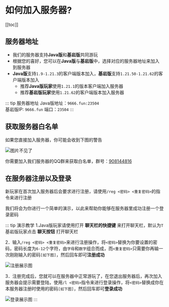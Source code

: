 # 如何加入服务器?

[[toc]]

## 服务器地址

- 我们的服务器支持**Java版**和**基岩版**共同游玩
- 根据您的喜好，您可以在**Java版**与**基岩版**中，选择对应的服务器地址来加入到服务器
- **Java版**支持`1.9-1.21.3`的客户端版本加入，**基岩版**支持`1.21.50-1.21.62`的客户端版本加入
  - 推荐**Java版玩家**使用`1.21.1`的版本客户端加入服务器
  - 推荐**基岩版玩家**使用`1.21.62`的客户端版本加入服务器

::: tip 服务器地址
Java版地址：`9666.fun:23504`  
基岩版IP: `9666.fun` 端口：`23504`
:::

## 获取服务器白名单

如果您直接加入服务器，你可能会收到下图的警告

![图片不见了](./assets/img/whitelist.png)

你需要加入我们服务器的QQ群来获取白名单，群号：[908144816](https://qm.qq.com/q/4f4qaOWG8w)

## 在服务器注册以及登录

新玩家在首次加入服务器后会要求进行注册，请使用`/reg <密码> <重复密码>`的指令来进行注册

我们将会为你进行一个简单的演示，以此来帮助你能够在服务器里成功注册一个登录密码

::: tip 演示教学
1.Java版玩家请使用打开 **聊天栏的快捷键** 来打开聊天栏，默认为`T`  
基岩版玩家点击 **聊天按钮** 打开聊天栏  

2．输入`/reg <密码> <重复密码>`来进行注册操作，将`<密码>`替换为你要设置的密码，密码长度为`6-12`个字符，由`字母`和`数字`组合而成，而`<重复密码>`只需要你再输一次刚刚输入的密码`[如下图]`，然后回车即可**注册成功**

![注册展示图](./assets/img/registered.png)

3．注册完成后，您就可以在服务器中正常游玩了，在您退出服务器后，再次加入服务器会提示需要登陆，使用`/l <密码>`指令来进行登录操作，将`<密码>`替换成你在本服务器注册时使用的密码`[如下图]`，然后回车即可**登录成功**

![登录展示图](./assets/img/login.png)
:::